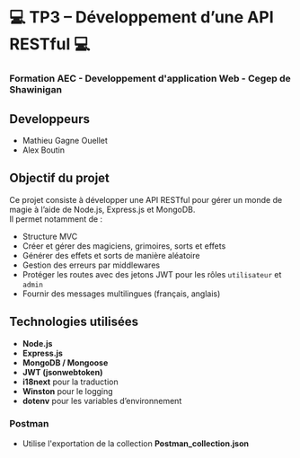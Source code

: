 # 💻 TP3 – Développement d’une API RESTful 💻
### Formation AEC - Developpement d'application Web - Cegep de Shawinigan

## Developpeurs
- Mathieu Gagne Ouellet
- Alex Boutin

## Objectif du projet

Ce projet consiste à développer une API RESTful pour gérer un monde de magie à l’aide de Node.js, Express.js et MongoDB.  
Il permet notamment de :
- Structure MVC
- Créer et gérer des magiciens, grimoires, sorts et effets
- Générer des effets et sorts de manière aléatoire
- Gestion des erreurs par middlewares
- Protéger les routes avec des jetons JWT pour les rôles `utilisateur` et `admin`
- Fournir des messages multilingues (français, anglais)

## Technologies utilisées

- **Node.js**
- **Express.js**
- **MongoDB / Mongoose**
- **JWT (jsonwebtoken)**
- **i18next** pour la traduction
- **Winston** pour le logging
- **dotenv** pour les variables d’environnement

### Postman
- Utilise l'exportation de la collection **Postman_collection.json**


